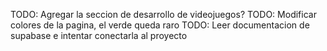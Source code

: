 TODO: Agregar la seccion de desarrollo de videojuegos?
TODO: Modificar colores de la pagina, el verde queda raro
TODO: Leer documentacion de supabase e intentar conectarla al proyecto
